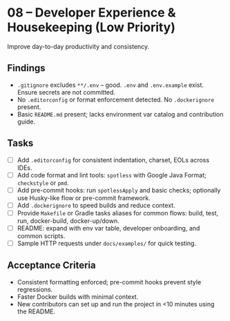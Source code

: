 # 08 – Developer Experience & Housekeeping (Low Priority)

Improve day-to-day productivity and consistency.

## Findings

- `.gitignore` excludes `**/.env` – good. `.env` and `.env.example` exist. Ensure secrets are not committed.
- No `.editorconfig` or format enforcement detected. No `.dockerignore` present.
- Basic `README.md` present; lacks environment var catalog and contribution guide.

## Tasks

- [ ] Add `.editorconfig` for consistent indentation, charset, EOLs across IDEs.
- [ ] Add code format and lint tools: `spotless` with Google Java Format; `checkstyle` or `pmd`.
- [ ] Add pre-commit hooks: run `spotlessApply` and basic checks; optionally use Husky-like flow or pre-commit framework.
- [ ] Add `.dockerignore` to speed builds and reduce context.
- [ ] Provide `Makefile` or Gradle tasks aliases for common flows: build, test, run, docker-build, docker-up/down.
- [ ] README: expand with env var table, developer onboarding, and common scripts.
- [ ] Sample HTTP requests under `docs/examples/` for quick testing.

## Acceptance Criteria

- Consistent formatting enforced; pre-commit hooks prevent style regressions.
- Faster Docker builds with minimal context.
- New contributors can set up and run the project in <10 minutes using the README.
